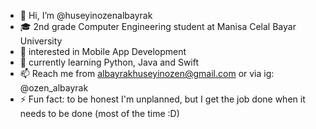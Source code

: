 - 👋 Hi, I’m @huseyinozenalbayrak
- 🎓 2nd grade Computer Engineering student at Manisa Celal Bayar University
- 👀 interested in Mobile App Development
- 🌱 currently learning Python, Java and Swift
- 📫 Reach me from albayrakhuseyinozen@gmail.com or via ig: @ozen_albayrak
- ⚡ Fun fact: to be honest I'm unplanned, but I get the job done when it needs to be done (most of the time :D)

<!---
huseyinozenalbayrak/huseyinozenalbayrak is a ✨ special ✨ repository because its `README.md` (this file) appears on your GitHub profile.
You can click the Preview link to take a look at your changes.
--->
